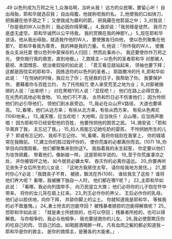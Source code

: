 .49 
以色列成为万邦之光 
1_众海岛啊，当听从我！ 
远方的众民哪，要留心听！ 
自出母胎，耶和华就选召我； 
自出母腹，他就称唿我的名。 
2_他使我的口如快刀， 
把我藏在他手荫之下； 
又使我成为磨利的箭， 
把我藏在他箭袋之中； 
3_对我说：「你是我的W人以色列； 
我必因你得荣耀。」 
4_我却说：「我劳碌是徒然， 
我尽力是虚无虚空。 
耶和华诚然以公平待我， 
我的赏赐在我的神那Y。」 
5_现在耶和华说话，他从我出母胎，就造我作他的W人， 
要使雅各归向他， 
使以色列聚集在他那Y。 
耶和华看我为尊贵， 
我的神是我的力量。 
6_他说：「你作我的W人， 
使雅各众支派托耍 
使以色列中蒙保存的人归回； 
然而此事尚小， 
我还要使你作万邦之光， 
使你施行我的救恩，直到地极。」 
7_救赎主－以色列的圣者耶和华 
对那被人藐视、本国憎恶、 
统治者奴役的如此说： 
「君王看见就站起来， 
领袖也要下拜； 
这都是因信实的耶和华， 
因拣选你的以色列的圣者。」 
耶路撒冷的托 
8_耶和华如此说： 
「在悦纳的时候，我应允了你； 
在拯救的日子，我帮助了你。 
我要保护你， 
要藉着你与百姓立约， 
为了托吮榈兀 
使人承受荒芜之地为业； 
9_对那被捆绑的人说：『出来吧！』 
对在黑暗Y的人说：『显现吧！』 
他们在路上必得饮食， 
在光秃的高地必有食物。 
10_他们不|不渴， 
炎热和烈日必不伤害他们； 
因为怜悯他们的必引导他们， 
领他们到水泉旁边。 
11_我必在众山开V路径， 
大道也要填高。 
12_看哪，他们从远方来； 
有些从北方来，有些从西方来， 
有些从色弗尼(106)地来。」 
13_诸天哪，应当欢唿！ 
大地啊，应当快乐！ 
众山哪，应当扬声歌唱！ 
因为耶和华已经安慰他的百姓， 
他要怜悯他的困苦之民。 
14_锡安说：「耶和华离弃了我， 
主忘记了我。」 
15_妇人焉能忘记她吃奶的婴孩， 
不怜悯她所生的儿子？ 
即或有忘记的， 
我却不忘记你。 
16_看哪，我将你铭刻在我掌上， 
你的城墙常在我眼前。 
17_建立你的胜过毁坏你的， 
使你荒废的必都离你而去。(107) 
18_你举目向四围观看， 
他们都聚集来到你这Y。 
我指着我的永生起誓， 
你定要以他们为妆饰佩戴， 
带着他们，像新娘一样。 
这是耶和华说的。 
19_至于你荒废凄凉之处， 
并你被毁坏之地， 
如今居民必嫌太窄， 
吞灭你的必离你遥远。 
20_你要再听见丧失子女后所生的儿女说： 
「这地方我居住太窄， 
请你给我地方居住。」 
21_那时你心Y必说：「我既丧子不育， 
被掳，飘流在外(108)， 
谁给我生了这些？ 
谁将他们养大呢？ 
看哪，我被撇下独自一人时， 
他们都在哪Y呢？」 
22_主耶和华如此说： 
「看哪，我必向列国举手， 
向万民竖立大旗； 
他们必将你的儿子抱在怀中带来， 
将你的女儿背在肩上扛来。 
23_列王必作你的养父， 
王后必作你的乳母。 
他们必以脸伏地，向你下拜， 
并舔你脚上的尘土。 
你就知道我是耶和华， 
等候我的必不致羞愧。」 
24_勇士抢去的岂能夺回？ 
被残暴者掳掠的岂能得解救呢？ 
25_但耶和华如此说： 
「就是勇士所掳掠的，也可以夺回； 
残暴者所抢的，也可以得解救。 
与你相争的，我必与他相争， 
我也要拯救你的儿女。 
26_我必使那欺压你的吃自己的肉， 
饮自己的血，如喝甜酒喝醉一样。 
凡有血肉之躯的都必知道我－耶和华是你的救主， 
是你的救赎主，是雅各的大能者。」 
.